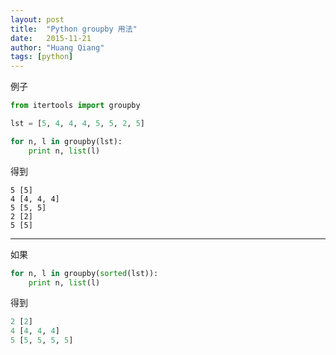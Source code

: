 ```yaml
---
layout: post
title:  "Python groupby 用法"
date:   2015-11-21
author: "Huang Qiang"
tags: [python]
---
```


例子

```python
from itertools import groupby

lst = [5, 4, 4, 4, 5, 5, 2, 5]

for n, l in groupby(lst):
	print n, list(l)
```
得到

```
5 [5]
4 [4, 4, 4]
5 [5, 5]
2 [2]
5 [5]
```

---

如果

```python
for n, l in groupby(sorted(lst)):
	print n, list(l)
```
得到

```python
2 [2]
4 [4, 4, 4]
5 [5, 5, 5, 5]
```